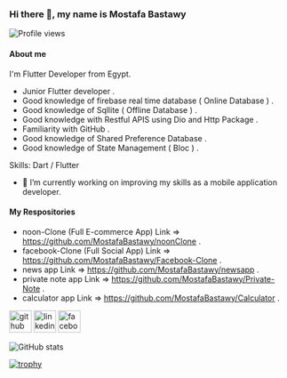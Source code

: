 ### Hi there 👋, my name is Mostafa Bastawy
![Profile views](https://gpvc.arturio.dev/MostafaBastawy)  
#### About me
I'm Flutter Developer from Egypt.
- Junior Flutter developer .
- Good knowledge of firebase real time database ( Online Database ) .
- Good knowledge of Sqllite ( Offline Database ) .
- Good knowledge with Restful APIS using Dio and Http Package .
- Familiarity with GitHub .
- Good knowledge of Shared Preference Database .
- Good knowledge of State Management ( Bloc ) .

Skills: Dart / Flutter

- 🔭 I’m currently working on improving my skills as a mobile application developer. 

#### My Respositories
- noon-Clone (Full E-commerce App) Link => https://github.com/MostafaBastawy/noonClone .
- facebook-Clone (Full Social App) Link => https://github.com/MostafaBastawy/Facebook-Clone .
- news app Link => https://github.com/MostafaBastawy/newsapp .
- private note app Link => https://github.com/MostafaBastawy/Private-Note .
- calculator app Link => https://github.com/MostafaBastawy/Calculator .


[<img src='https://cdn.jsdelivr.net/npm/simple-icons@3.0.1/icons/github.svg' alt='github' height='40'>](https://github.com/https://github.com/MostafaBastawy/)  [<img src='https://cdn.jsdelivr.net/npm/simple-icons@3.0.1/icons/linkedin.svg' alt='linkedin' height='40'>](https://www.linkedin.com/in/https://www.linkedin.com/in/mostafa-bastawy-64762b135//)  [<img src='https://cdn.jsdelivr.net/npm/simple-icons@3.0.1/icons/facebook.svg' alt='facebook' height='40'>](https://www.facebook.com/https://www.facebook.com/M.Bastawyyy/)  

![GitHub stats](https://github-readme-stats.vercel.app/api?username=MostafaBastawy)  

[![trophy](https://github-profile-trophy.vercel.app/?username=MostafaBastawy)](https://github.com/MostafaBastawy)
